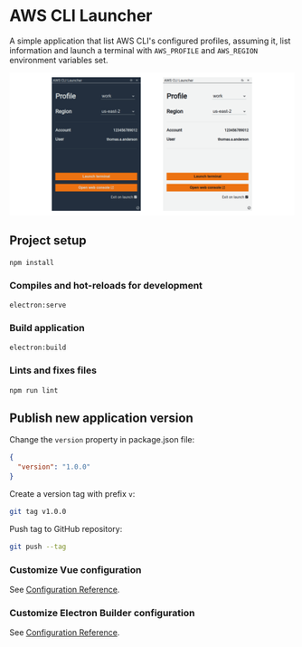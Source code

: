 # AWS CLI Launcher

A simple application that list AWS CLI's configured profiles, assuming it, list information and launch a terminal with `AWS_PROFILE` and `AWS_REGION` environment variables set.

![Application screenshot](./doc/cover.png)

## Project setup
```
npm install
```

### Compiles and hot-reloads for development
```
electron:serve
```

### Build application
```
electron:build
```

### Lints and fixes files
```
npm run lint
```

## Publish new application version

Change the `version` property in package.json file:
```json
{
  "version": "1.0.0"
}
```

Create a version tag with prefix `v`:
```bash
git tag v1.0.0
```

Push tag to GitHub repository:
```bash
git push --tag
```

### Customize Vue configuration
See [Configuration Reference](https://cli.vuejs.org/config/).

### Customize Electron Builder configuration
See [Configuration Reference](https://www.electron.build/configuration/configuration).
